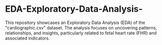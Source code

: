 # EDA-Exploratory-Data-Analysis-
This repository showcases an Exploratory Data Analysis (EDA) of the "cardiographic.csv" dataset. The analysis focuses on uncovering patterns, relationships, and insights, particularly related to fetal heart rate (FHR) and associated indicators.

